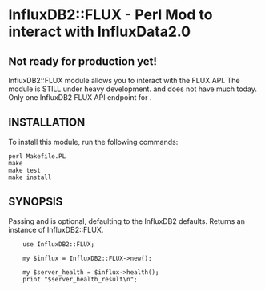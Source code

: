 # InfluxDB2::FLUX - Perl Mod to interact with InfluxData2.0


## Not ready for production yet!

InfluxDB2::FLUX module allows you to interact with the FLUX API. The module is STILL
under heavy development. and does not have much today. Only one InfluxDB2 FLUX API
endpoint for </health>.


## INSTALLATION

To install this module, run the following commands:

	perl Makefile.PL
	make
	make test
	make install

## SYNOPSIS

Passing <host> and <port> is optional, defaulting to the InfluxDB2 defaults. Returns
an instance of InfluxDB2::FLUX.

```
    use InfluxDB2::FLUX;

    my $influx = InfluxDB2::FLUX->new();

    my $server_health = $influx->health();
    print "$server_health_result\n";

```

